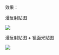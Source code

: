 效果：

漫反射贴图


![](https://github.com/Kevincyc99/Images-Store/raw/main/LearnOpenGL/Results/42_diffuse_maps.png)


漫反射贴图 + 镜面光贴图


![](https://github.com/Kevincyc99/Images-Store/raw/main/LearnOpenGL/Results/42_lighting_maps.png)